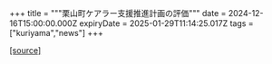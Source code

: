 +++
title = """栗山町ケアラー支援推進計画の評価"""
date = 2024-12-16T15:00:00.000Z
expiryDate = 2025-01-29T11:14:25.017Z
tags = ["kuriyama","news"]
+++


[[source]](https://www.town.kuriyama.hokkaido.jp/soshiki/43/18124.html)
